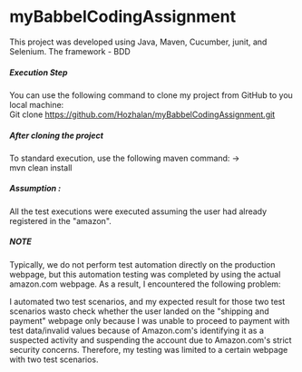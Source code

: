 # myBabbelCodingAssignment

This project was developed using Java, Maven, Cucumber, junit, and Selenium.
The framework - BDD

##### Execution Step
You can use the following command to clone my project from GitHub to you local machine:  <br />
Git clone https://github.com/Hozhalan/myBabbelCodingAssignment.git

##### After cloning the project 
To standard execution, use the following maven command: -> <br /> mvn clean install

##### Assumption :
All the test executions were executed assuming the user had already registered in the "amazon".

##### NOTE
Typically, we do not perform test automation directly on the production webpage, but this automation testing was completed by using the actual amazon.com webpage. As a result, I encountered the following problem: <br />

I automated two test scenarios, and my expected result for those two test scenarios wasto check whether the user landed on the "shipping and payment" webpage only because I was unable to proceed to payment with test data/invalid values because of Amazon.com's identifying it as a suspected activity and suspending the account due to Amazon.com's strict security concerns. Therefore, my testing was limited to a certain webpage with two test scenarios.
